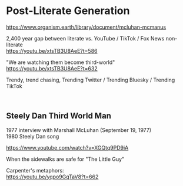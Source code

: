 # Post-Literate Generation

https://www.organism.earth/library/document/mcluhan-mcmanus

2,400 year gap between literate vs. YouTube / TikTok / Fox News non-literate      
https://youtu.be/xtsTB3U8AeE?t=586

"We are watching them become third-world"     
https://youtu.be/xtsTB3U8AeE?t=632

Trendy, trend chasing, Trending Twitter / Trending Bluesky / Trending TikTok     

&nbsp;

## Steely Dan Third World Man

1977 interview with Marshall McLuhan (September 19, 1977)    
1980 Steely Dan song    

https://www.youtube.com/watch?v=XGQtq9PD9iA

When the sidewalks are safe for "The Little Guy"

Carpenter's metaphors:    
https://youtu.be/yqpo9GqTaV8?t=662
